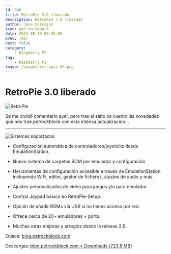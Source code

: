 ```yaml
---
id: 606
title: RetroPie 3.0 liberado
description: RetroPie 3.0 liberado
author: Jose Cerrejon
icon: pen-to-square
date: 2015-08-15 08:35:00
prev: /es/
next: false
category:
    - Raspberry PI
tag:
    - Raspberry PI
image: /images/retropie_03.png
---
```


# RetroPie 3.0 liberado

![RetroPie](/images/retropie_03.png)

Se me olvidó comentarlo ayer, pero tras el salto os cuento las novedades que nos trae _petrockblock_ con esta intensa actualización...

---

![Sistemas soportados](/images/2015/08/retropie3_supported.png "Sistemas soportados")

-   Configuración automática de controladores/joysticks desde EmulationStation.

-   Nuevo sistema de carpetas ROM por emulador y configuración.

-   Herramientas de configuración accesible a través de EmulationStation incluyendo WiFi, editor, gestor de ficheros, ajustes de audio y más.

-   Ajustes personalizados de vídeo para juegos y/o para emulador.

-   Control Joypad básico en RetroPie-Setup.

-   Opción de añadir ROMs vía USB si no tienes acceso por red.

-   Ofrece cerca de 20+ emuladores + ports.

-   Muchas otras mejoras y arreglos desde la release 2.6.

Enlace: [blog.petrockblock.com](https://blog.petrockblock.com/2015/08/11/retropie-3-0-is-released/)

Descargas: [blog.petrockblock.com > Downloads (723.5 MB)](https://blog.petrockblock.com/retropie/retropie-downloads/)
